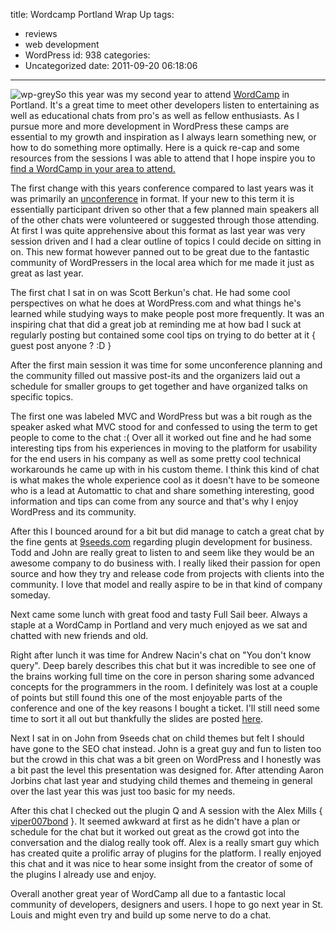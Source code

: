 title: Wordcamp Portland Wrap Up
tags:
  - reviews
  - web development
  - WordPress
id: 938
categories:
  - Uncategorized
date: 2011-09-20 06:18:06
---

![wp-grey](/wp-content/uploads/wp-grey.png)So this year was my second year to attend [WordCamp](http://central.wordcamp.org/) in Portland. It's a great time to meet other developers listen to entertaining as well as educational chats from pro's as well as fellow enthusiasts. As I pursue more and more development in WordPress these camps are essential to my growth and inspiration as I always learn something new, or how to do something more optimally. Here is a quick re-cap and some resources from the sessions I was able to attend that I hope inspire you to[ find a WordCamp in your area to attend. ](http://central.wordcamp.org/)

The first change with this years conference compared to last years was it was primarily an [unconference](http://en.wikipedia.org/wiki/Unconference) in format. If your new to this term it is essentially participant driven so other that a few planned main speakers all of the other chats were volunteered or suggested through those attending. At first I was quite apprehensive about this format as last year was very session driven and I had a clear outline of topics I could decide on sitting in on. This new format however panned out to be great due to the fantastic community of WordPressers in the local area which for me made it just as great as last year.

The first chat I sat in on was Scott Berkun's chat. He had some cool perspectives on what he does at WordPress.com and what things he's learned while studying ways to make people post more frequently. It was an inspiring chat that did a great job at reminding me at how bad I suck at regularly posting but contained some cool tips on trying to do better at it { guest post anyone ? :D }

After the first main session it was time for some unconference planning and the community filled out massive post-its and the organizers laid out a schedule for smaller groups to get together and have organized talks on specific topics.

The first one was labeled MVC and WordPress but was a bit rough as the speaker asked what MVC stood for and confessed to using the term to get people to come to the chat :( Over all it worked out fine and he had some interesting tips from his experiences in moving to the platform for usability for the end users in his company as well as some pretty cool technical workarounds he came up with in his custom theme. I think this kind of chat is what makes the whole experience cool as it doesn't have to be someone who is a lead at Automattic to chat and share something interesting, good information and tips can come from any source and that's why I enjoy WordPress and its community.

After this I bounced around for a bit but did manage to catch a great chat by the fine gents at [9seeds.com](http://9seeds.com) regarding plugin development for business. Todd and John are really great to listen to and seem like they would be an awesome company to do business with. I really liked their passion for open source and how they try and release code from projects with clients into the community. I love that model and really aspire to be in that kind of company someday.

Next came some lunch with great food and tasty Full Sail beer. Always a staple at a WordCamp in Portland and very much enjoyed as we sat and chatted with new friends and old.

Right after lunch it was time for Andrew Nacin's chat on "You don't know query". Deep barely describes this chat but it was incredible to see one of the brains working full time on the core in person sharing some advanced concepts for the programmers in the room. I definitely was lost at a couple of points but still found this one of the most enjoyable parts of the conference and one of the key reasons I bought a ticket. I'll still need some time to sort it all out but thankfully the slides are posted [here](http://www.slideshare.net/andrewnacin/you-dont-know-query-wordcamp-portland-2011).

Next I sat in on John from 9seeds chat on child themes but felt I should have gone to the SEO chat instead. John is a great guy and fun to listen too but the crowd in this chat was a bit green on WordPress and I honestly was a bit past the level this presentation was designed for. After attending Aaron Jorbins chat last year and studying child themes and themeing in general over the last year this was just too basic for my needs.

After this chat I checked out the plugin Q and A session with the Alex Mills { [viper007bond](http://www.viper007bond.com/) }. It seemed awkward at first as he didn't have a plan or schedule for the chat but it worked out great as the crowd got into the conversation and the dialog really took off. Alex is a really smart guy which has created quite a prolific array of plugins for the platform. I really enjoyed this chat and it was nice to hear some insight from the creator of some of the plugins I already use and enjoy.

Overall another great year of WordCamp all due to a fantastic local community of developers, designers and users. I hope to go next year in St. Louis and might even try and build up some nerve to do a chat.